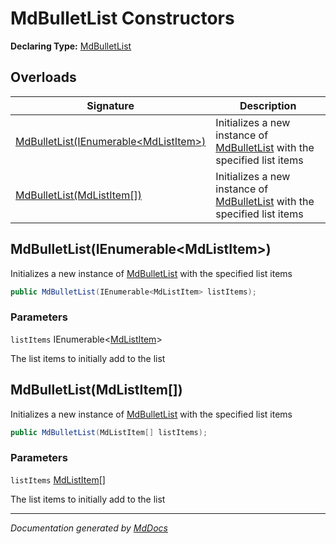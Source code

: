 ﻿# MdBulletList Constructors

**Declaring Type:** [MdBulletList](../index.md)

## Overloads

| Signature                                                                     | Description                                                                             |
| ----------------------------------------------------------------------------- | --------------------------------------------------------------------------------------- |
| [MdBulletList(IEnumerable\<MdListItem\>)](#mdbulletlistienumerablemdlistitem) | Initializes a new instance of [MdBulletList](../index.md) with the specified list items |
| [MdBulletList(MdListItem\[\])](#mdbulletlistmdlistitem)                       | Initializes a new instance of [MdBulletList](../index.md) with the specified list items |

## MdBulletList(IEnumerable\<MdListItem\>)

Initializes a new instance of [MdBulletList](../index.md) with the specified list items

```csharp
public MdBulletList(IEnumerable<MdListItem> listItems);
```

### Parameters

`listItems`  IEnumerable\<[MdListItem](../../MdListItem/index.md)\>

The list items to initially add to the list

## MdBulletList(MdListItem\[\])

Initializes a new instance of [MdBulletList](../index.md) with the specified list items

```csharp
public MdBulletList(MdListItem[] listItems);
```

### Parameters

`listItems`  [MdListItem](../../MdListItem/index.md)\[\]

The list items to initially add to the list

___

*Documentation generated by [MdDocs](https://github.com/ap0llo/mddocs)*
